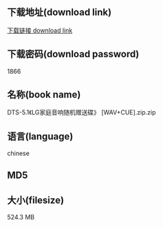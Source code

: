 ## 下载地址(download link)
[下载链接 download link](https://voluble-croquembouche-d321dc.netlify.app/?s=DTS-5.1%E3%80%8ALG%E5%AE%B6%E5%BA%AD%E9%9F%B3%E5%93%8D%E9%9A%8F%E6%9C%BA%E8%B5%A0%E9%80%81%E7%A2%9F%E3%80%8B+%5BWAV%2BCUE%5D.zip)

## 下载密码(download password)
1866

## 名称(book name)
DTS-5.1《LG家庭音响随机赠送碟》 [WAV+CUE].zip.zip

## 语言(language)
chinese

## MD5


## 大小(filesize)
524.3 MB
